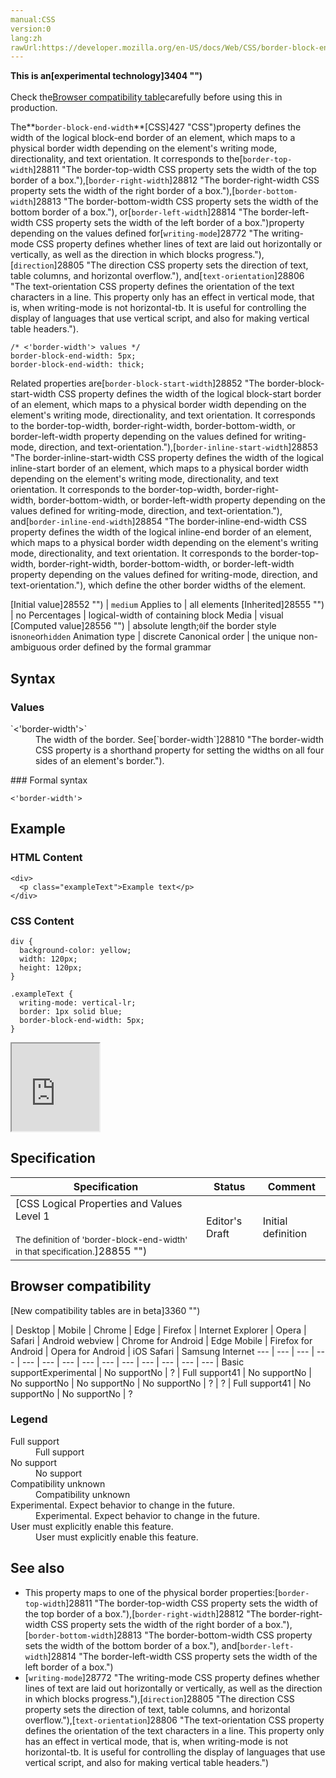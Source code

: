```yaml
---
manual:CSS
version:0
lang:zh
rawUrl:https://developer.mozilla.org/en-US/docs/Web/CSS/border-block-end-width
---
```






**This is an[experimental technology]3404 "")**<br></br>Check the[Browser compatibility table](%28798#Browser_compatibility "")carefully before using this in production.





The**`border-block-end-width`**[CSS]427 "CSS")property defines the width of the logical block-end border of an element, which maps to a physical border width depending on the element&#39;s writing mode, directionality, and text orientation. It corresponds to the[`border-top-width`]28811 "The border-top-width CSS property sets the width of the top border of a box."),[`border-right-width`]28812 "The border-right-width CSS property sets the width of the right border of a box."),[`border-bottom-width`]28813 "The border-bottom-width CSS property sets the width of the bottom border of a box."), or[`border-left-width`]28814 "The border-left-width CSS property sets the width of the left border of a box.")property depending on the values defined for[`writing-mode`]28772 "The writing-mode CSS property defines whether lines of text are laid out horizontally or vertically, as well as the direction in which blocks progress."),[`direction`]28805 "The direction CSS property sets the direction of text, table columns, and horizontal overflow."), and[`text-orientation`]28806 "The text-orientation CSS property defines the orientation of the text characters in a line. This property only has an effect in vertical mode, that is, when writing-mode is not horizontal-tb. It is useful for controlling the display of languages that use vertical script, and also for making vertical table headers.").


```
/* <'border-width'> values */
border-block-end-width: 5px;
border-block-end-width: thick;
```


Related properties are[`border-block-start-width`]28852 "The border-block-start-width CSS property defines the width of the logical block-start border of an element, which maps to a physical border width depending on the element's writing mode, directionality, and text orientation. It corresponds to the border-top-width, border-right-width, border-bottom-width, or border-left-width property depending on the values defined for writing-mode, direction, and text-orientation."),[`border-inline-start-width`]28853 "The border-inline-start-width CSS property defines the width of the logical inline-start border of an element, which maps to a physical border width depending on the element's writing mode, directionality, and text orientation. It corresponds to the border-top-width, border-right-width, border-bottom-width, or border-left-width property depending on the values defined for writing-mode, direction, and text-orientation."), and[`border-inline-end-width`]28854 "The border-inline-end-width CSS property defines the width of the logical inline-end border of an element, which maps to a physical border width depending on the element's writing mode, directionality, and text orientation. It corresponds to the border-top-width, border-right-width, border-bottom-width, or border-left-width property depending on the values defined for writing-mode, direction, and text-orientation."), which define the other border widths of the element.


[Initial value]28552 "") | `medium` 
Applies to | all elements 
[Inherited]28555 "") | no 
Percentages | logical-width of containing block 
Media | visual 
[Computed value]28556 "") | absolute length;`0`if the border style is`none`or`hidden` 
Animation type | discrete 
Canonical order | the unique non-ambiguous order defined by the formal grammar 


## Syntax<a name="Syntax"></a>

### Values<a name="Values"></a>
<dl><dt id=''>`<'border-width'>`</dt><dd>The width of the border. See[`border-width`]28810 "The border-width CSS property is a shorthand property for setting the widths on all four sides of an element's border.").</dd></dl>
### Formal syntax<a name="Formal_syntax"></a>

```
<'border-width'>
```

## Example<a name="Example"></a>

### HTML Content<a name="HTML_Content"></a>

```
<div>
  <p class="exampleText">Example text</p>
</div>
```

### CSS Content<a name="CSS_Content"></a>

```
div {
  background-color: yellow;
  width: 120px;
  height: 120px;
}

.exampleText {
  writing-mode: vertical-lr;
  border: 1px solid blue;
  border-block-end-width: 5px;
}
```


<iframe src='https://mdn.mozillademos.org/en-US/docs/Web/CSS/border-block-end-width$samples/Example?revision=1314313' width='140' height='140'></iframe>



## Specification<a name="Specification"></a>

Specification | Status | Comment 
 ---  |  ---  |  ---  | 
[CSS Logical Properties and Values Level 1<br></br><small>The definition of &#39;border-block-end-width&#39; in that specification.</small>]28855 "") | Editor&#39;s Draft | Initial definition 


## Browser compatibility<a name="Browser_compatibility"></a>
[New compatibility tables are in beta<i></i>]3360 "")

 | <abbr>Desktop<i></i></abbr> | <abbr>Mobile<i></i></abbr> 
 | <abbr>Chrome<i></i></abbr> | <abbr>Edge<i></i></abbr> | <abbr>Firefox<i></i></abbr> | <abbr>Internet Explorer<i></i></abbr> | <abbr>Opera<i></i></abbr> | <abbr>Safari<i></i></abbr> | <abbr>Android webview<i></i></abbr> | <abbr>Chrome for Android<i></i></abbr> | <abbr>Edge Mobile<i></i></abbr> | <abbr>Firefox for Android<i></i></abbr> | <abbr>Opera for Android<i></i></abbr> | <abbr>iOS Safari<i></i></abbr> | <abbr>Samsung Internet<i></i></abbr> 
 ---  |  ---  |  ---  |  ---  |  ---  |  ---  |  ---  |  ---  |  ---  |  ---  |  ---  |  ---  |  ---  |  ---  | 
Basic support<abbr>Experimental<i></i></abbr> | <abbr>No support</abbr>No | <abbr>?</abbr> | <abbr>Full support</abbr>41 | <abbr>No support</abbr>No | <abbr>No support</abbr>No | <abbr>No support</abbr>No | <abbr>No support</abbr>No | <abbr>?</abbr> | <abbr>?</abbr> | <abbr>Full support</abbr>41 | <abbr>No support</abbr>No | <abbr>No support</abbr>No | <abbr>?</abbr> 


### Legend<a name="Legend"></a>
<dl><dt id=''><abbr>Full support</abbr></dt><dd>Full support</dd><dt id=''><abbr>No support</abbr></dt><dd>No support</dd><dt id=''><abbr>Compatibility unknown</abbr></dt><dd>Compatibility unknown</dd><dt id=''><abbr>Experimental. Expect behavior to change in the future.<i></i></abbr></dt><dd>Experimental. Expect behavior to change in the future.</dd><dt id=''><abbr>User must explicitly enable this feature.<i></i></abbr></dt><dd>User must explicitly enable this feature.</dd></dl>

## See also<a name="See_also"></a>

* This property maps to one of the physical border properties:[`border-top-width`]28811 "The border-top-width CSS property sets the width of the top border of a box."),[`border-right-width`]28812 "The border-right-width CSS property sets the width of the right border of a box."),[`border-bottom-width`]28813 "The border-bottom-width CSS property sets the width of the bottom border of a box."), and[`border-left-width`]28814 "The border-left-width CSS property sets the width of the left border of a box.")
* [`writing-mode`]28772 "The writing-mode CSS property defines whether lines of text are laid out horizontally or vertically, as well as the direction in which blocks progress."),[`direction`]28805 "The direction CSS property sets the direction of text, table columns, and horizontal overflow."),[`text-orientation`]28806 "The text-orientation CSS property defines the orientation of the text characters in a line. This property only has an effect in vertical mode, that is, when writing-mode is not horizontal-tb. It is useful for controlling the display of languages that use vertical script, and also for making vertical table headers.")



